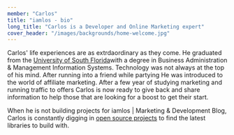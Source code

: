 ```yaml
---
member: "Carlos"
title: "iamlos - bio"
long_title: "Carlos is a Developer and Online Marketing expert"
cover_header: "/images/backgrounds/home-welcome.jpg"
---
```


Carlos' life experiences are as extrdaordinary as they come. <!-- Taking after his father, he was an Air Force Academy candidate with ambitions to become a jet pilot with the United States Air Force. Those dreams took a drastic turn when hos father suffered a stroke just before he was to join the armed forces. Deciding to stay local and help care for his ailing father Carlos enrolled at a state college. After returning home for the summer, he met Ben who taught him business ownership and and oldly enough taught him how to lay concrete and block.  -->He graduated from the <a href="http://www.usf.edu/business/index.aspx" target="_blank">University of South Florida</a>with a degree in Business Administration & Management Information Systems. Technology was not always at the top of his mind. After running into a friend while partying He was introduced to the world of affiliate marketing. After a few year of studying marketing and running traffic to offers Carlos is now ready to give back and share information to help those that are looking for a boost to get their start.



When he is not building projects for iamlos | Marketing &amp; Development Blog, Carlos is constantly digging in <a href="https://github.com/iamlos" target="_blank">open source projects</a> to find the latest libraries to build with.
